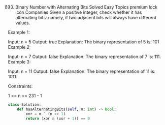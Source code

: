 693. Binary Number with Alternating Bits
     Solved
     Easy
     Topics
     premium lock icon
     Companies
     Given a positive integer, check whether it has alternating bits: namely, if two adjacent bits will always have different values.

Example 1:

Input: n = 5
Output: true
Explanation: The binary representation of 5 is: 101
Example 2:

Input: n = 7
Output: false
Explanation: The binary representation of 7 is: 111.
Example 3:

Input: n = 11
Output: false
Explanation: The binary representation of 11 is: 1011.

Constraints:

1 <= n <= 231 - 1

```Python
class Solution:
    def hasAlternatingBits(self, n: int) -> bool:
        xor = n ^ (n >> 1)
        return (xor & (xor + 1)) == 0
```